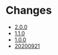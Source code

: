 # Changes

* [2.0.0](changes-2.0.0.md)
* [1.1.0](changes-1.1.0.md)
* [1.0.0](changes-1.0.0.md)
* [20200921](changes-20200921.md)

